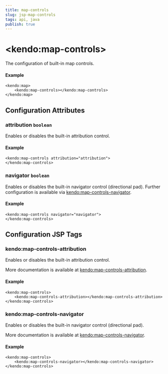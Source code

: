```yaml
---
title: map-controls
slug: jsp-map-controls
tags: api, java
publish: true
---
```


# \<kendo:map-controls\>

The configuration of built-in map controls.

#### Example
    <kendo:map>
        <kendo:map-controls></kendo:map-controls>
    </kendo:map>

## Configuration Attributes

### attribution `boolean`

Enables or disables the built-in attribution control.

#### Example
    <kendo:map-controls attribution="attribution">
    </kendo:map-controls>

### navigator `boolean`

Enables or disables the built-in navigator control (directional pad). Further configuration is available via [kendo:map-controls-navigator](#kendo-map-controls-navigator). 

#### Example
    <kendo:map-controls navigator="navigator">
    </kendo:map-controls>

##  Configuration JSP Tags

### kendo:map-controls-attribution

Enables or disables the built-in attribution control.

More documentation is available at [kendo:map-controls-attribution](/api/wrappers/jsp/map/controls-attribution).

#### Example

    <kendo:map-controls>
        <kendo:map-controls-attribution></kendo:map-controls-attribution>
    </kendo:map-controls>

### kendo:map-controls-navigator

Enables or disables the built-in navigator control (directional pad).

More documentation is available at [kendo:map-controls-navigator](/api/wrappers/jsp/map/controls-navigator).

#### Example

    <kendo:map-controls>
        <kendo:map-controls-navigator></kendo:map-controls-navigator>
    </kendo:map-controls>


